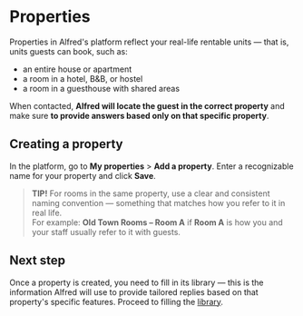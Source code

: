 # Properties

Properties in Alfred's platform reflect your real-life rentable units — that is, units guests can book, such as:
- an entire house or apartment  
- a room in a hotel, B&B, or hostel 
- a room in a guesthouse with shared areas  

When contacted, **Alfred will locate the guest in the correct property** and make sure **to provide answers based only on that specific property**.

## Creating a property

In the platform, go to **My properties** > **Add a property**. Enter a recognizable name for your property and click **Save**.

> **TIP!**
> For rooms in the same property, use a clear and consistent naming convention — something that matches how you refer to it in real life.  
> For example: **Old Town Rooms – Room A** if **Room A** is how you and your staff usually refer to it with guests.

## Next step

Once a property is created, you need to fill in its library — this is the information Alfred will use to provide tailored replies based on that property's specific features. Proceed to filling the [library](libraries_c.md).